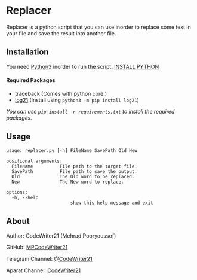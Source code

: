 Replacer
========

Replacer is a python script that you can use inorder to replace some text in your file and save the result into another
file.

Installation
------------

You need [Python3](https://Python.org) inorder to run the script. [INSTALL PYTHON](https://Python.org)

#### Required Packages

- traceback (Comes with python core.)
- [log21](https://github.com/MPCodeWriter21/log21) (Install using `python3 -m pip install log21`)

_You can use `pip install -r requirements.txt` to install the required packages._

Usage
-----

```
usage: replacer.py [-h] FileName SavePath Old New

positional arguments:
  FileName          File path to the target file.
  SavePath          File path to save the output.
  Old               The Old word to be replaced.
  New               The New word to replace.

options:
  -h, --help
                        show this help message and exit
```

About
-----
Author: CodeWriter21 (Mehrad Pooryoussof)

GitHub: [MPCodeWriter21](https://github.com/MPCodeWriter21)

Telegram Channel: [@CodeWriter21](https://t.me/CodeWriter21)

Aparat Channel: [CodeWriter21](https://www.aparat.com/CodeWriter21)